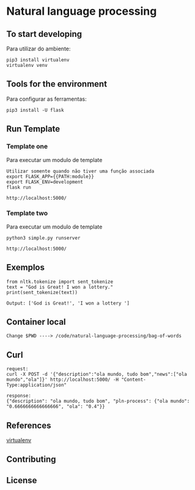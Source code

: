 # Natural language processing

##  To start developing 
Para utilizar do ambiente:
```
pip3 install virtualenv
virtualenv venv
```
## Tools for the environment
Para configurar as ferramentas:
```
pip3 install -U flask
```
## Run Template

### Template one
Para executar um modulo de template
```
Utilizar somente quando não tiver uma função associada
export FLASK_APP={{PATH:module}}
export FLASK_ENV=development
flask run

http://localhost:5000/
```
### Template two
Para executar um modulo de template
```
python3 simple.py runserver

http://localhost:5000/
```

## Exemplos
```
from nltk.tokenize import sent_tokenize
text = "God is Great! I won a lottery."
print(sent_tokenize(text))

Output: ['God is Great!', 'I won a lottery ']

```

## Container local
```
Change $PWD ----> /code/natural-language-processing/bag-of-words
```

## Curl 
```
request:
curl -X POST -d '{"description":"ola mundo, tudo bom","news":["ola mundo","ola"]}' http://localhost:5000/ -H "Content-Type:application/json" 

response:
{"description": "ola mundo, tudo bom", "pln-process": {"ola mundo": "0.6666666666666666", "ola": "0.4"}}

```




## References 
[virtualenv](https://www.treinaweb.com.br/blog/criando-ambientes-virtuais-para-projetos-python-com-o-virtualenv/)

## Contributing

## License
